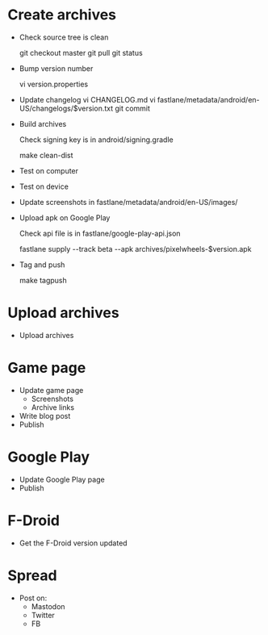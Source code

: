 # Create archives

- Check source tree is clean

    git checkout master
    git pull
    git status

- Bump version number

    vi version.properties

- Update changelog
    vi CHANGELOG.md
    vi fastlane/metadata/android/en-US/changelogs/$version.txt
    git commit

- Build archives

    Check signing key is in android/signing.gradle

    make clean-dist

- Test on computer
- Test on device

- Update screenshots in fastlane/metadata/android/en-US/images/

- Upload apk on Google Play

    Check api file is in fastlane/google-play-api.json

    fastlane supply --track beta --apk archives/pixelwheels-$version.apk

- Tag and push

    make tagpush

# Upload archives

- Upload archives

# Game page

- Update game page
    - Screenshots
    - Archive links
- Write blog post
- Publish

# Google Play

- Update Google Play page
- Publish

# F-Droid
- Get the F-Droid version updated

# Spread

- Post on:
    - Mastodon
    - Twitter
    - FB
